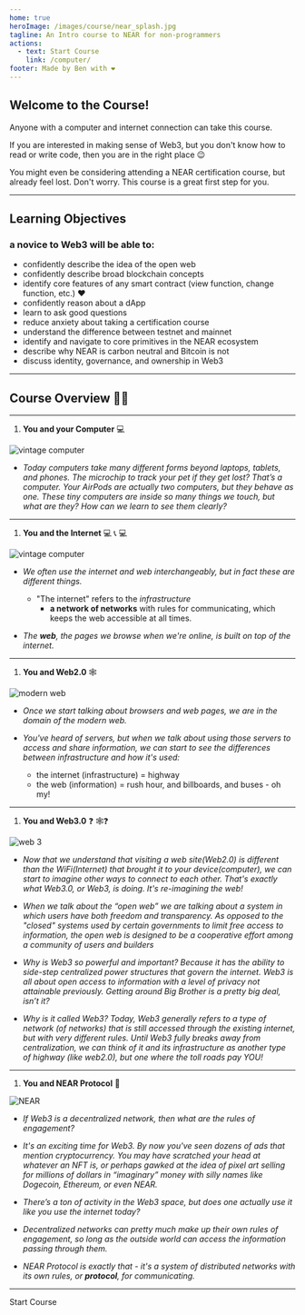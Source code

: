 ```yaml
---
home: true
heroImage: /images/course/near_splash.jpg
tagline: An Intro course to NEAR for non-programmers
actions:
  - text: Start Course
    link: /computer/
footer: Made by Ben with ❤️
---
```



## Welcome to the Course!

Anyone with a computer and internet connection can take this course.

If you are interested in making sense of Web3, but you don't know how to read or write code, then you are in the right place :wink: 

You might even be considering attending a NEAR certification course, but already feel lost. Don't worry. This course is a great first step for you.

--- 


## Learning Objectives

### a novice to Web3 will be able to:
- confidently describe the idea of the open web
- confidently describe broad blockchain concepts 
- identify core features of any smart contract (view function, change function, etc.) :heart:
- confidently reason about a dApp
- learn to ask good questions
- reduce anxiety about taking a certification course
- understand the difference between testnet and mainnet
- identify and navigate to core primitives in the NEAR ecosystem
- describe why NEAR is carbon neutral and Bitcoin is not
- discuss identity, governance, and ownership in Web3

---


## Course Overview :teacher: 

----

1. **You and your Computer** :computer: 


<div class="asset-container">
    <img :src="$withBase('/images/course/pc_vint.gif')" alt="vintage computer">
</div>


- _Today computers take many different forms beyond laptops, tablets, and phones. The microchip to track your pet if they get lost? That’s a computer. Your AirPods are actually two computers, but they behave as one. These tiny computers are inside so many things we touch, but what are they? How can we learn to see them clearly?_

---

1. **You and the Internet** :computer: :telephone_receiver: :computer: 

<div class="asset-container">
    <img :src="$withBase('/images/course/arpanet.jpg')" alt="vintage computer">
</div>


 - _We often use the internet and web interchangeably, but in fact these are different things._ 
     - "The internet" refers to the _infrastructure_ 
         - **a network of networks** with rules for communicating, which keeps the web accessible at all times.

 - _The **web**, the pages we browse when we're online, is built on top of the internet._ 

---

1. **You and Web2.0** :spider_web: 

<div class="asset-container">
    <img :src="$withBase('/images/course/modern-web.jpeg')" alt="modern web">
</div>


 - _Once we start talking about browsers and web pages, we are in the domain of the modern web._ 

 - _You've heard of servers, but when we talk about using those servers to access and share information, we can start to see the differences between infrastructure and how it's used:_
     - the internet (infrastructure) = highway
     - the web (information) = rush hour, and billboards, and buses - oh my!

---


1. **You and Web3.0** :question: :spider_web::question: 

<div class="asset-container">
    <img :src="$withBase('/images/course/web-3.jpg')" alt="web 3">
</div>


 - _Now that we understand that visiting a web site(Web2.0) is different than the WiFi(Internet) that brought it to your device(computer), we can start to imagine other ways to connect to each other. That's exactly what Web3.0, or Web3, is doing. It's re-imagining the web!_

 - _When we talk about the “open web” we are talking about a system in which users have both freedom and transparency. As opposed to the "closed" systems used by certain governments to limit free access to information, the open web is designed to be a cooperative effort among a community of users and builders_

 - _Why is Web3 so powerful and important? Because it has the ability to side-step centralized power structures that govern the internet. Web3 is all about open access to information with a level of privacy not attainable previously. Getting around Big Brother is a pretty big deal, isn’t it?_

 - _Why is it called Web3? Today, Web3 generally refers to a type of network (of networks) that is still accessed through the existing internet, but with very different rules. Until Web3 fully breaks away from centralization, we can think of it and its infrastructure as another type of highway (like web2.0), but one where the toll roads pay YOU!_ 

---

1. **You and NEAR Protocol** :rocket: 

<div class="asset-container">
    <img :src="$withBase('/images/course/near_layers.jpeg')" alt="NEAR">
</div>


 - _If Web3 is a decentralized network, then what are the rules of engagement?_
 
 - _It's an exciting time for Web3. By now you've seen dozens of ads that mention cryptocurrency. You may have scratched your head at whatever an NFT is, or perhaps gawked at the idea of pixel art selling for millions of dollars in “imaginary” money with silly names like Dogecoin, Ethereum, or even NEAR._
 
 - _There’s a ton of activity in the Web3 space, but does one actually use it like you use the internet today?_

 - _Decentralized networks can pretty much make up their own rules of engagement, so long as the outside world can access the information passing through them._
 
 - _NEAR Protocol is exactly that - it's a system of distributed networks with its own rules, or **protocol**, for communicating._

---

<div class="footer-link">
	<p class="actions">
    <router-link to="/computer/" class="nav-link action-button primary" aria-label="Start Course">Start Course</router-link>
	</p>
</div>